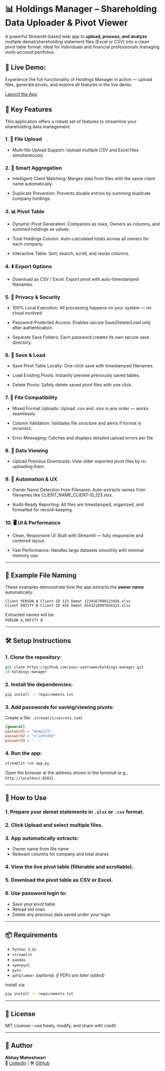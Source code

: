 
# 📊 Holdings Manager – Shareholding Data Uploader & Pivot Viewer

A powerful Streamlit-based web app to **upload, process, and analyze** multiple demat/shareholding statement files (Excel or CSV) into a clean pivot table format. Ideal for individuals and financial professionals managing multi-account portfolios.

## 🎯 Live Demo: 

Experience the full functionality of Holdings Manager in action — upload files, generate pivots, and explore all features in the live demo:

[Launch the App](https://hold-letter.streamlit.app/)


## 🚀 Key Features

This application offers a robust set of features to streamline your shareholding data management:

### 1. 📁 File Upload

- Multi-file Upload Support: Upload multiple CSV and Excel files simultaneously.

### 2. 🧠 Smart Aggregation

- Intelligent Client Matching: Merges data from files with the same client name automatically.

- Duplicate Prevention: Prevents double entries by summing duplicate company holdings.

### 3. 📊 Pivot Table

- Dynamic Pivot Generation: Companies as rows, Owners as columns, and summed holdings as values.

- Total Holdings Column: Auto-calculated totals across all owners for each company.

- Interactive Table: Sort, search, scroll, and resize columns.

### 4. ⬇️ Export Options

- Download as CSV / Excel: Export pivot with auto-timestamped filenames.

### 5. 🔐 Privacy & Security

- 100% Local Execution: All processing happens on your system — no cloud involved.

- Password-Protected Access: Enables secure Save/Delete/Load only after authentication.

- Separate Save Folders: Each password creates its own secure save directory.

### 6. 💾 Save & Load

- Save Pivot Table Locally: One-click save with timestamped filenames.

- Load Existing Pivots: Instantly preview previously saved tables.

- Delete Pivots: Safely delete saved pivot files with one click.

### 7. 🧩 File Compatibility

- Mixed Format Uploads: Upload .csv and .xlsx in any order — works seamlessly.

- Column Validation: Validates file structure and alerts if format is incorrect.

- Error Messaging: Catches and displays detailed upload errors per file.

### 8. 📂 Data Viewing

- Upload Previous Downloads: View older exported pivot files by re-uploading them.

### 9. 🧠 Automation & UX

- Owner Name Detection from Filename: Auto-extracts names from filenames like CLIENT_NAME_CLIENT-ID_123.xlsx.

- Audit-Ready Reporting: All files are timestamped, organized, and formatted for record-keeping.

### 10. 🖥️ UI & Performance

- Clean, Responsive UI: Built with Streamlit — fully responsive and centered layout.

- Fast Performance: Handles large datasets smoothly with minimal memory use.

---

## 📁 Example File Naming

These examples demonstrate how the app extracts the **owner name** automatically:

```
Client PERSON A Client-ID 123 Demat 1234567890123456.xlsx
Client ENTITY B Client-ID 456 Demat 6543210987654321.xlsx
```

Extracted names will be:  
`PERSON A`, `ENTITY B`

---

## 🛠 Setup Instructions

### 1. Clone the repository:

```bash
git clone https://github.com/your-username/holdings-manager.git
cd holdings-manager
```

### 2. Install the dependencies:

```bash
pip install -r requirements.txt
```

### 3. Add passwords for saving/viewing pivots:

Create a file: `.streamlit/secrets.toml`

```toml
[general]
password1 = "demo123"
password2 = "client456"
password3 = "..."
```

### 4. Run the app:

```bash
streamlit run app.py
```

Open the browser at the address shown in the terminal (e.g., `http://localhost:8501`).

---

## 🧪 How to Use

### 1. Prepare your demat statements in `.xlsx` or `.csv` format.
### 2. Click **Upload** and select multiple files.
### 3. App automatically extracts:
   - Owner name from file name
   - Relevant columns for company and total shares
### 4. View the live pivot table (filterable and scrollable).
### 5. Download the pivot table as **CSV** or **Excel**.
### 6. Use password login to:
   - Save your pivot table
   - Reload old ones
   - Delete any previous data saved under your login
  

---

## 📦 Requirements

- `Python 3.8+`
- `streamlit`
- `pandas`
- `openpyxl`
- `pytz`
- `pdfplumber` *(optional, if PDFs are later added)*

Install via:

```bash
pip install -r requirements.txt
```

---

## 📄 License

MIT License – use freely, modify, and share with credit.

---

## 👤 Author

**Abhay Maheshwari**  
💼 [LinkedIn](https://linkedin.com/maheshwari-abhay) | 🛠️ [GitHub](https://github.com/abhay-maheshwari)
